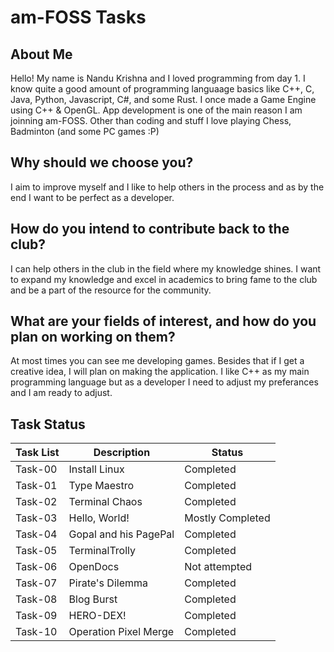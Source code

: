 # am-FOSS Tasks

## About Me

Hello!
My name is Nandu Krishna and I loved programming from day 1.
I know quite a good amount of programming languaage basics like C++, C, Java, Python, Javascript, C#, and some Rust. I once made a Game Engine using C++ & OpenGL. App development is one of the main reason I am joinning am-FOSS. Other than coding and stuff I love playing Chess, Badminton (and some PC games :P)

## Why should we choose you?

I aim to improve myself and I like to help others in the process and as by the end I want to be perfect as a developer. 

## How do you intend to contribute back to the club?

I can help others in the club in the field where my knowledge shines. I want to expand my knowledge and excel in academics to bring fame to the club and be
a part of the resource for the community.

## What are your fields of interest, and how do you plan on working on them?

At most times you can see me developing games. Besides that if I get a creative idea, I will plan on making the application. I like C++ as my main programming language but as a developer I need to adjust my preferances and I am ready to adjust.

## Task Status

| Task List | Description           | Status             |
|-----------|-----------------------|--------------------|
| Task-00   | Install Linux         | Completed          |
| Task-01   | Type Maestro          | Completed          |
| Task-02   | Terminal Chaos        | Completed          |
| Task-03   | Hello, World!         | Mostly Completed   |
| Task-04   | Gopal and his PagePal | Completed          |
| Task-05   | TerminalTrolly        | Completed          |
| Task-06   | OpenDocs              | Not attempted      |
| Task-07   | Pirate's Dilemma      | Completed          |
| Task-08   | Blog Burst            | Completed          |
| Task-09   | HERO-DEX!             | Completed          |
| Task-10   | Operation Pixel Merge | Completed          |



